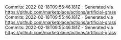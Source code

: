 Commits: 2022-02-18T09:55:46.181Z - Generated via https://github.com/marketplace/actions/artificial-grass
<br>
Commits: 2022-02-18T09:55:46.181Z - Generated via https://github.com/marketplace/actions/artificial-grass
<br>
Commits: 2022-02-18T09:55:46.181Z - Generated via https://github.com/marketplace/actions/artificial-grass
<br>

